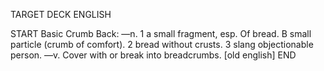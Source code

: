 TARGET DECK
ENGLISH

START
Basic
Crumb
Back: —n. 1 a small fragment, esp. Of bread. B small particle (crumb of comfort). 2 bread without crusts. 3 slang objectionable person. —v. Cover with or break into breadcrumbs. [old english]
END
